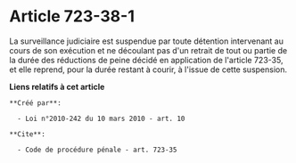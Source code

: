 # Article 723-38-1

La surveillance judiciaire est suspendue par toute détention intervenant au cours de son exécution et ne découlant pas d'un
retrait de tout ou partie de la durée des réductions de peine décidé en application de l'article 723-35, et elle reprend,
pour la durée restant à courir, à l'issue de cette suspension.

**Liens relatifs à cet article**

	**Créé par**:

	  - Loi n°2010-242 du 10 mars 2010 - art. 10

	**Cite**:

	  - Code de procédure pénale - art. 723-35
